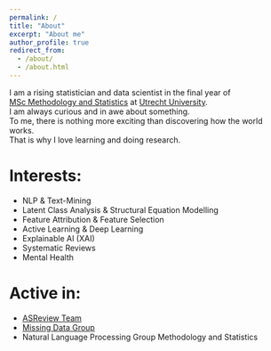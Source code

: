 ```yaml
---
permalink: /
title: "About"
excerpt: "About me"
author_profile: true
redirect_from: 
  - /about/
  - /about.html
---
```


I am a rising statistician and data scientist in the final year of\
[MSc Methodology and Statistics](https://www.uu.nl/en/organisation/methodology-and-statistics/master-msbbss) at [Utrecht University](https://uu.nl/en).\
I am always curious and in awe about something.\
To me, there is nothing more exciting than discovering how the world works.\
That is why I love learning and doing research.

Interests:
======
- NLP & Text-Mining
- Latent Class Analysis & Structural Equation Modelling
- Feature Attribution & Feature Selection
- Active Learning & Deep Learning
- Explainable AI (XAI)
- Systematic Reviews
- Mental Health

Active in:
======
- [ASReview Team](https://asreview.nl/)
- [Missing Data Group](https://www.uu.nl/en/organisation/methodology-and-statistics/missing-data)
- Natural Language Processing Group Methodology and Statistics


